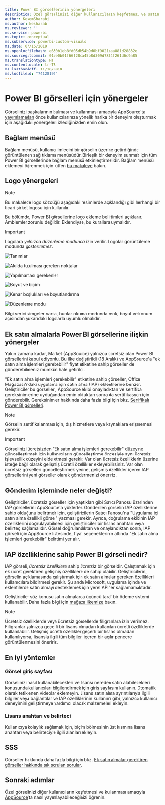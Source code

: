 ```yaml
---
title: Power BI görsellerinin yönergeleri
description: Özel görselinizi diğer kullanıcıların keşfetmesi ve satın alma yoluyla kullanması amacıyla AppSource'ta nasıl yayımlayabileceğinizi öğrenin.
author: KesemSharabi
ms.author: kesharab
ms.reviewer: ''
ms.service: powerbi
ms.topic: conceptual
ms.subservice: powerbi-custom-visuals
ms.date: 07/16/2019
ms.openlocfilehash: e650b1eb8fd05db54b9d0bf9021eaa881d28832e
ms.sourcegitcommit: 01de0b01f66f28ca45b8d309d7864f261d6c9a85
ms.translationtype: HT
ms.contentlocale: tr-TR
ms.lasthandoff: 11/16/2019
ms.locfileid: "74128195"
---
```

# <a name="guidelines-for-power-bi-visuals"></a>Power BI görselleri için yönergeler
Görselinizi başkalarının bulması ve kullanması amacıyla AppSource’ta [yayımlamadan](https://docs.microsoft.com/power-bi/developer/office-store) önce kullanıcılarınıza yönelik harika bir deneyim oluşturmak için aşağıdaki yönergeleri izlediğinizden emin olun. 

## <a name="context-menu"></a>Bağlam menüsü
Bağlam menüsü, kullanıcı imlecini bir görselin üzerine getirdiğinde görüntülenen sağ tıklama menüsüdür.
Birleşik bir deneyim sunmak için tüm Power BI görsellerinde bağlam menüsü etkinleştirmelidir. Bağlam menüsü eklemeyi öğrenmek için lütfen [bu makaleye](https://github.com/Microsoft/PowerBI-visuals/blob/gh-pages/tutorials/building-bar-chart/adding-context-menu-to-the-bar.md) bakın.


## <a name="logo-guidelines"></a>Logo yönergeleri
> [!NOTE]
> Bu makalede logo sözcüğü aşağıdaki resimlerde açıklandığı gibi herhangi bir ticari şirket logosu için kullanılır. 

Bu bölümde, Power BI görsellerine logo ekleme belirtimleri açıklanır. Amblemler zorunlu değildir. Eklendiyse, bu kurallara uymalıdır. 

> [!IMPORTANT]
> Logolara *yalnızca düzenleme modunda* izin verilir. Logolar görüntüleme modunda *gösterilemez*.


![Tanımlar](media/guidelines-powerbi-visuals/definitions.png)

![Akılda tutulması gereken noktalar](media/guidelines-powerbi-visuals/things-to-keep-in-mind.png)

![Yapılmaması gerekenler](media/guidelines-powerbi-visuals/things-to-avoid.png)

![Boyut ve biçim](media/guidelines-powerbi-visuals/size-and-format.png)

![Kenar boşlukları ve boyutlandırma](media/guidelines-powerbi-visuals/margins-and-sizes.png)

![Düzenleme modu](media/guidelines-powerbi-visuals/logos-in-edit-mode.png)


Bilgi verici simgeler varsa, bunlar okuma modunda renk, boyut ve konum açısından yukarıdaki logolarla uyumlu olmalıdır.

## <a name="guidelines-for-power-bi-visuals-with-additional-purchases"></a>Ek satın almalarla Power BI görsellerine ilişkin yönergeler

Yakın zamana kadar, Market (AppSource) yalnızca ücretsiz olan Power BI görsellerini kabul ediyordu. Bu ilke değiştirildi (18 Aralık) ve AppSource'a "ek satın alma işlemleri gerekebilir" fiyat etiketine sahip görseller de gönderebilmeniz mümkün hale getirildi. 

"Ek satın alma işlemleri gerekebilir" etiketine sahip görseller, Office Mağazası'ndaki uygulama için satın alma (IAP) eklentilerine benzer. Geliştiriciler bu görselleri, AppSource ekibi onayladıktan ve sertifika gereksinimlerine uyduğundan emin olduktan sonra da sertifikasyon için gönderebilir. Gereksinimler hakkında daha fazla bilgi için bkz. [Sertifikalı Power BI görselleri](../developer/power-bi-custom-visuals-certified.md).

> [!NOTE]
> Görselin sertifikalanması için, dış hizmetlere veya kaynaklara erişmemesi gerekir.

>[!IMPORTANT]  
> Görselinizi ücretsizden "Ek satın alma işlemleri gerekebilir" düzeyine güncelleştirmek için kullanıcıların güncelleştirme öncesiyle aynı ücretsiz işlevsellik düzeyini elde etmesi gerekir. Var olan ücretsiz özelliklerin üzerine isteğe bağlı olarak gelişmiş ücretli özellikler ekleyebilirsiniz. Var olan ücretsiz görselleri güncelleştirmek yerine, gelişmiş özellikler içeren IAP görsellerini yeni görseller olarak göndermenizi öneririz.

## <a name="what-changed-in-the-submission-process"></a>Gönderim işleminde neler değişti?

Geliştiriciler, ücretsiz görseller için yaptıkları gibi Satıcı Panosu üzerinden IAP görsellerini AppSource'a yüklerler. Gönderilen görselin IAP özelliklerine sahip olduğunu belirtmek için, geliştiricilerin Satıcı Panosu'na "Uygulama içi satın alma özellikli görsel" yazması gerekir. Ayrıca, doğrulama ekibinin IAP özelliklerini doğrulayabilmesi için geliştiriciler bir lisans anahtarı veya belirteç sağlamalıdır. Görsel doğrulandıktan ve onaylandıktan sonra, IAP görseli için AppSource listesinde, fiyat seçeneklerinin altında "Ek satın alma işlemleri gerekebilir" belirtimi yer alır.

## <a name="what-is-a-power-bi-visual-with-iap-features"></a>IAP özelliklerine sahip Power BI görseli nedir?

IAP görseli, *ücretsiz özelliklere* sahip *ücretsiz* bir görseldir. Çalıştırmak için ek ücret gerektiren gelişmiş özelliklere de sahip olabilir. Geliştiricilerin, görselin açıklamasında çalıştırmak için ek satın almalar gereken özellikleri kullanıcılara bildirmesi gerekir. Şu anda Microsoft, uygulama içinde ve eklentilerde satın almayı desteklemek için yerel API'ler sağlamamaktadır.

Geliştiriciler söz konusu satın almalarda üçüncü taraf bir ödeme sistemi kullanabilir. Daha fazla bilgi için [mağaza ilkemize](https://docs.microsoft.com/office/dev/store/validation-policies#2-apps-or-add-ins-can-display-certain-ads) bakın.

> [!NOTE]
> Ücretsiz özelliklerde veya ücretsiz görsellerde filigranlara izin verilmez. Filigranlar yalnızca geçerli bir lisans olmadan kullanılan ücretli özelliklerde kullanılabilir. Gelişmiş ücretli özellikler geçerli bir lisans olmadan kullanılıyorsa, lisansla ilgili tüm bilgileri içeren bir açılır pencere görüntülenmesini öneririz.  


## <a name="best-practices"></a>En iyi yöntemler

### <a name="visual-landing-page"></a>Görsel giriş sayfası

Görselinizi nasıl kullanabilecekleri ve lisansı nereden satın alabilecekleri konusunda kullanıcıları bilgilendirmek için giriş sayfasını kullanın. Otomatik olarak tetiklenen videolar eklemeyin. Lisans satın alma ayrıntılarıyla ilgili bilgiler veya bağlantılar ve IAP özelliklerinin kullanımı gibi, yalnızca kullanıcı deneyimini geliştirmeye yardımcı olacak malzemeleri ekleyin.

### <a name="license-key-and-token"></a>Lisans anahtarı ve belirteci

Kullanıcıya kolaylık sağlamak için, biçim bölmesinin üst kısmına lisans anahtarı veya belirteciyle ilgili alanları ekleyin.

## <a name="faq"></a>SSS

Görseller hakkında daha fazla bilgi için bkz. [Ek satın almalar gerektiren görseller hakkında sık sorulan sorular](https://docs.microsoft.com/power-bi/power-bi-custom-visuals-faq#visuals-with-additional-purchases).

## <a name="next-steps"></a>Sonraki adımlar

Özel görselinizi diğer kullanıcıların keşfetmesi ve kullanması amacıyla [AppSource](office-store.md)'ta nasıl yayımlayabileceğinizi öğrenin.
